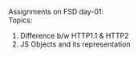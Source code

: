 Assignments on FSD day-01: <br>
Topics: <br>
1) Difference b/w HTTP1.1 & HTTP2 <br>
2) JS Objects and its representation
